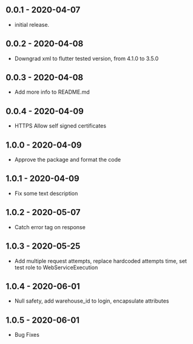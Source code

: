 ## 0.0.1 - 2020-04-07

- initial release.

## 0.0.2 - 2020-04-08

- Downgrad xml to flutter tested version, from 4.1.0 to 3.5.0

## 0.0.3 - 2020-04-08

- Add more info to README.md

## 0.0.4 - 2020-04-09

- HTTPS Allow self signed certificates

## 1.0.0 - 2020-04-09

- Approve the package and format the code

## 1.0.1 - 2020-04-09

- Fix some text description

## 1.0.2 - 2020-05-07

- Catch error tag on response

## 1.0.3 - 2020-05-25

- Add multiple request attempts, replace hardcoded attempts time, set test role to WebServiceExecution

## 1.0.4 - 2020-06-01

- Null safety, add warehouse_id to login, encapsulate attributes

## 1.0.5 - 2020-06-01

- Bug Fixes